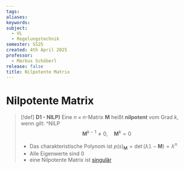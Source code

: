 ```yaml
---
tags: 
aliases: 
keywords: 
subject:
  - VL
  - Regelungstechnik
semester: SS25
created: 4th April 2025
professor:
  - Markus Schöberl
release: false
title: Nilpotente Matrix
---
```


# Nilpotente Matrix

> [!def] **D1 - NILP)** Eine $n\times n$-Matrix $\mathbf{M}$ heißt **nilpotent** vom Grad $k$, wenn gilt: ^NILP
> $$\mathbf{M}^{k-1} \neq 0, \quad \mathbf{M}^{k} = 0 $$
> - Das charakteristische Polynom ist $p(s)_{\mathbf{M}}=\det(\lambda \mathbb{1} - \mathbf{M}) = \lambda^{n}$
> - Alle Eigenwerte sind $0$
> - eine Nilpotente Matrix ist [singulär](Singuläre%20Matrizen.md)

